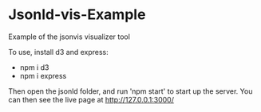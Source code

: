 # Jsonld-vis-Example
Example of the jsonvis visualizer tool

To use, install d3 and express:
- npm i d3
- npm i express

Then open the jsonld folder, and run 'npm start' to start up the server. You can then see the live page at http://127.0.0.1:3000/


